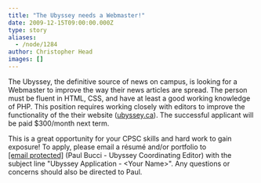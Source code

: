 ```yaml
---
title: "The Ubyssey needs a Webmaster!"
date: 2009-12-15T09:00:00.000Z
type: story
aliases:
  - /node/1284
author: Christopher Head
images: []
---
```


<div class="field field-name-body field-type-text-with-summary field-label-hidden"><div class="field-items"><div class="field-item even"><p>The Ubyssey, the definitive source of news on campus, is looking for a Webmaster to improve the way their news articles are spread. The person must be fluent in HTML, CSS, and have at least a good working knowledge of PHP. This position requires working closely with editors to improve the functionality of the their website (<a href="http://ubyssey.ca/">ubyssey.ca</a>). The successful applicant will be paid $300/month next term.</p>
<p>This is a great opportunity for your CPSC skills and hard work to gain exposure! To apply, please email a r&#xE9;sum&#xE9; and/or portfolio to <a href="/cdn-cgi/l/email-protection#3b585454495f52555a4f52555c7b4e594248485e4215585a"><span class="__cf_email__" data-cfemail="e3808c8c91878a8d82978a8d84a396819a9090869acd8082">[email&#xA0;protected]</span></a> (Paul Bucci - Ubyssey Coordinating Editor) with the subject line &quot;Ubyssey Application - &lt;Your Name&gt;&quot;. Any questions or concerns should also be directed to Paul.</p>
</div></div></div>    <footer>
          </footer>